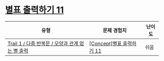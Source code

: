 # [별표 출력하기 11](https://www.codetree.ai/trails/complete/curated-cards/intro-print-star-11)

|유형|문제 경험치|난이도|
|---|---|---|
|[Trail 1 / 다중 반복문 / 모양과 관계 없는 별 출력](https://www.codetree.ai/trail-info/novice-low/)|[[Concept]별표 출력하기 11](https://www.codetree.ai/trails/complete/curated-cards/intro-print-star-11/)|쉬움|


